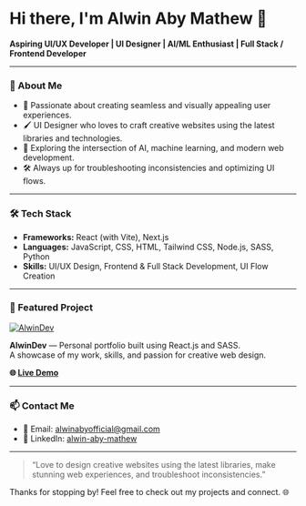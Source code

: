 # Hi there, I'm Alwin Aby Mathew 👋

**Aspiring UI/UX Developer | UI Designer | AI/ML Enthusiast | Full Stack / Frontend Developer**

---

### 🚀 About Me

- 🎨 Passionate about creating seamless and visually appealing user experiences.
- 🖌️ UI Designer who loves to craft creative websites using the latest libraries and technologies.
- 🤖 Exploring the intersection of AI, machine learning, and modern web development.
- 🛠️ Always up for troubleshooting inconsistencies and optimizing UI flows.

---

### 🛠️ Tech Stack

- **Frameworks:** React (with Vite), Next.js
- **Languages:** JavaScript, CSS, HTML, Tailwind CSS, Node.js, SASS, Python
- **Skills:** UI/UX Design, Frontend & Full Stack Development, UI Flow Creation

---

### 🌟 Featured Project

[![AlwinDev](https://github-readme-stats.vercel.app/api/pin/?username=VirgoTheLord&repo=AlwinDev)](https://github.com/VirgoTheLord/AlwinDev)

**AlwinDev** — Personal portfolio built using React.js and SASS.  
A showcase of my work, skills, and passion for creative web design.

**🌐 [Live Demo](https://alwindevfolio.vercel.app/)**

---

### 📫 Contact Me

- 📧 Email: [alwinabyofficial@gmail.com](mailto:alwinabyofficial@gmail.com)
- 💼 LinkedIn: [alwin-aby-mathew](https://www.linkedin.com/in/alwin-aby-mathew-6248b52a2/)

---

> “Love to design creative websites using the latest libraries, make stunning web experiences, and troubleshoot inconsistencies.”

Thanks for stopping by! Feel free to check out my projects and connect. 🌐
